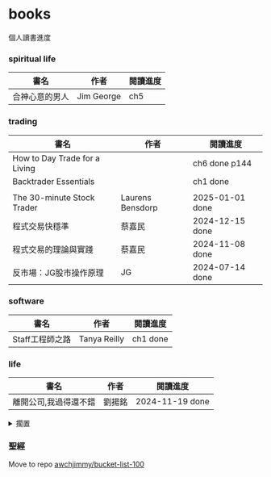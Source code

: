 # books
個人讀書進度

### spiritual life
|書名|作者|閱讀進度|
|----|----|----|
|合神心意的男人|Jim George|ch5|

### trading
|書名|作者|閱讀進度|
|----|----|----|
|How to Day Trade for a Living||ch6 done p144|
|Backtrader Essentials||ch1 done|
||||
|The 30-minute Stock Trader|Laurens Bensdorp|2025-01-01 done|
|程式交易快穩準|蔡嘉民|2024-12-15 done|
|程式交易的理論與實踐|蔡嘉民|2024-11-08 done|
|反市場：JG股市操作原理|JG|2024-07-14 done|

### software
|書名|作者|閱讀進度|
|----|----|----|
|Staff工程師之路|Tanya Reilly|ch1 done|

### life
|書名|作者|閱讀進度|
|----|----|----|
|離開公司,我過得還不錯|劉揚銘|2024-11-19 done|

<details>
  <summary>擱置</summary>

### 擱置
|書名|作者|閱讀進度|
|----|----|----|
|Sink Reflections|FlyLady|done: Introduction|
|Building Software Platforms|Pablo Bermejo|ch4|
|Learning Apache Thrift||34% ch4|
|生產控制與在製品管理||1-2|
|買房實戰課|Ted|part2|
|修改代碼的藝術<br>Working Effectively with Legacy Code|Michael C. Feathers|skip ch1<br>ch6|
|Domain Driven Design|Eric Evans|ch4|
|Modernizing Legacy Systems||ch4|
|The Web Application Hacker's Handbook|Dafydd Stuttard<br>Marcus Pinto|8% ch4|
|Quantitative Trading<br>計量交易|Ernest P. Chan|done: ch1<br>stuck: ch3,6,7|
|Running Lean|Ash Maurya|60%|
|拒絕的根|Joyce Meyer|ch5|
|原子習慣|James Clear|2|
|風險投資實用分析技巧|許沂光|p46 錘頭與吊頸|
|Algorithmic Trading|Ernest P. Chan|p10 Preface|
|High-Frequency Trading|Irene Aldridge|1% ch1|

</details>


### 聖經
Move to repo [awchjimmy/bucket-list-100](https://github.com/awchjimmy/bucket-list-100#41-%E8%AE%80%E5%AE%8C%E8%81%96%E7%B6%93)


